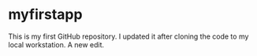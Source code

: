 # myfirstapp
This is my first GitHub repository. I updated it after cloning the code to my local workstation.
A new edit.